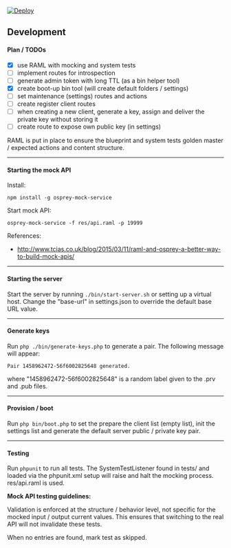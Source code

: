 [![Deploy](https://www.herokucdn.com/deploy/button.svg)](https://heroku.com/deploy?template=https://github.com/bogdananton/jwtpoc-server)


## Development

#### Plan / TODOs

- [x] use RAML with mocking and system tests
- [ ] implement routes for introspection
- [ ] generate admin token with long TTL (as a bin helper tool)
- [x] create boot-up bin tool (will create default folders / settings)
- [ ] set maintenance (settings) routes and actions
- [ ] create register client routes
- [ ] when creating a new client, generate a key, assign and deliver the private key without storing it
- [ ] create route to expose own public key (in settings)

RAML is put in place to ensure the blueprint and system tests golden master / expected actions and content structure.

----

#### Starting the mock API

Install:

```
npm install -g osprey-mock-service
```

Start mock API:

```
osprey-mock-service -f res/api.raml -p 19999
```

References:

* http://www.tcias.co.uk/blog/2015/03/11/raml-and-osprey-a-better-way-to-build-mock-apis/

----

#### Starting the server

Start the server by running `./bin/start-server.sh` or setting up a virtual host. Change the "base-url" in settings.json to override the default base URL value.

----

#### Generate keys

Run `php ./bin/generate-keys.php` to generate a pair. The following message will appear:

```
Pair 1458962472-56f6002825648 generated.
```

where "1458962472-56f6002825648" is a random label given to the .prv and .pub files.

----

#### Provision / boot

Run `php bin/boot.php` to set the prepare the client list (empty list), init the settings list and generate the default server public / private key pair.

----

#### Testing

Run `phpunit` to run all tests. The SystemTestListener found in tests/ and loaded via the phpunit.xml setup will raise and halt the mocking process. res/api.raml is used.


**Mock API testing guidelines:**

Validation is enforced at the structure / behavior level, not specific for the mocked input / output current values.
This ensures that switching to the real API will not invalidate these tests.

When no entries are found, mark test as skipped.
